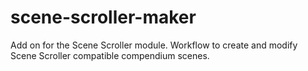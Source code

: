 # scene-scroller-maker
Add on for the Scene Scroller module.  Workflow to create and modify Scene Scroller compatible compendium scenes.
